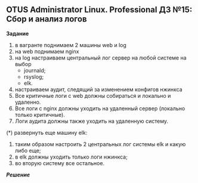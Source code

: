 ## OTUS Administrator Linux. Professional ДЗ №15: Сбор и анализ логов

**Задание**

1. в вагранте поднимаем 2 машины web и log
2. на web поднимаем nginx
3. на log настраиваем центральный лог сервер на любой системе на выбор
   - journald;
   - rsyslog;
   - elk.
4. настраиваем аудит, следящий за изменением конфигов нжинкса
5. Все критичные логи с web должны собираться и локально и удаленно.
6. Все логи с nginx должны уходить на удаленный сервер (локально только критичные).
7. Логи аудита должны также уходить на удаленную систему.

(\*) развернуть еще машину elk:

1. таким образом настроить 2 центральных лог системы elk и какую либо еще;
2. в elk должны уходить только логи нжинкса;
3. во вторую систему все остальное.

**_Решение_**
